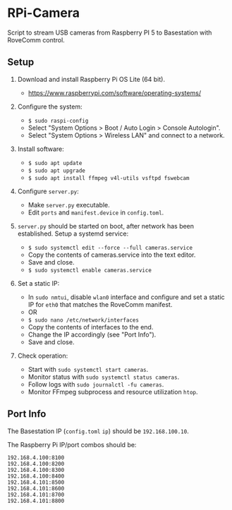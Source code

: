 # RPi-Camera

Script to stream USB cameras from Raspberry PI 5 to Basestation with RoveComm control.

## Setup

1. Download and install Raspberry Pi OS Lite (64 bit).

   - <https://www.raspberrypi.com/software/operating-systems/>

2. Configure the system:

   - `$ sudo raspi-config`
   - Select "System Options > Boot / Auto Login > Console Autologin".
   - Select "System Options > Wireless LAN" and connect to a network.

3. Install software:

   - `$ sudo apt update`
   - `$ sudo apt upgrade`
   - `$ sudo apt install ffmpeg v4l-utils vsftpd fswebcam`

4. Configure `server.py`:

   - Make `server.py` executable.
   - Edit `ports` and `manifest.device` in `config.toml`.

5. `server.py` should be started on boot, after network has been established. Setup a systemd service:

   - `$ sudo systemctl edit --force --full cameras.service`
   - Copy the contents of cameras.service into the text editor.
   - Save and close.
   - `$ sudo systemctl enable cameras.service`

6. Set a static IP:

   - In `sudo nmtui`, disable `wlan0` interface and configure and set a static IP for `eth0` that matches the RoveComm manifest.
   - OR
   - `$ sudo nano /etc/network/interfaces`
   - Copy the contents of interfaces to the end.
   - Change the IP accordingly (see "Port Info").
   - Save and close.

7. Check operation:

   - Start with `sudo systemctl start cameras`.
   - Monitor status with `sudo systemctl status cameras`.
   - Follow logs with `sudo journalctl -fu cameras`.
   - Monitor FFmpeg subprocess and resource utilization `htop`.

## Port Info

The Basestation IP (`config.toml` `ip`) should be `192.168.100.10`.

The Raspberry Pi IP/port combos should be:

```lang-none
192.168.4.100:8100
192.168.4.100:8200
192.168.4.100:8300
192.168.4.100:8400
192.168.4.101:8500
192.168.4.101:8600
192.168.4.101:8700
192.168.4.101:8800
```
